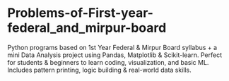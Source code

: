 # Problems-of-First-year-federal_and_mirpur-board
 Python programs based on 1st Year Federal &amp; Mirpur Board syllabus + a mini Data Analysis project using Pandas, Matplotlib &amp; Scikit-learn. Perfect for students &amp; beginners to learn coding, visualization, and basic ML. Includes pattern printing, logic building &amp; real-world data skills.
